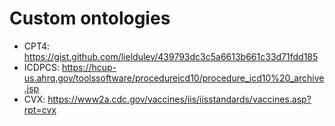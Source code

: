 # Custom ontologies

- CPT4: https://gist.github.com/lieldulev/439793dc3c5a6613b661c33d71fdd185
- ICDPCS: https://hcup-us.ahrq.gov/toolssoftware/procedureicd10/procedure_icd10%20_archive.jsp
- CVX: https://www2a.cdc.gov/vaccines/iis/iisstandards/vaccines.asp?rpt=cvx